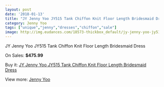 ```yaml
---
layout: post
date: '2018-01-13'
title: "JY Jenny Yoo JY515 Tank Chiffon Knit Floor Length Bridesmaid Dress"
category: Jenny Yoo
tags: ["unique","jenny","dresses","chiffon","sale"]
image: http://img.eudances.com/18573-thickbox_default/jy-jenny-yoo-jy515-tank-chiffon-knit-floor-length-bridesmaid-dress.jpg
---
```

JY Jenny Yoo JY515 Tank Chiffon Knit Floor Length Bridesmaid Dress

On Sales: **$475.99**
<a href="https://www.eudances.com/en/jenny-yoo/5501-jy-jenny-yoo-jy515-tank-chiffon-knit-floor-length-bridesmaid-dress.html"><amp-img layout="responsive" width="600" height="600" src="//img.eudances.com/18573-thickbox_default/jy-jenny-yoo-jy515-tank-chiffon-knit-floor-length-bridesmaid-dress.jpg" alt="JY Jenny Yoo JY515 Tank Chiffon Knit Floor Length Bridesmaid Dress 0" /></a>
<a href="https://www.eudances.com/en/jenny-yoo/5501-jy-jenny-yoo-jy515-tank-chiffon-knit-floor-length-bridesmaid-dress.html"><amp-img layout="responsive" width="600" height="600" src="//img.eudances.com/18574-thickbox_default/jy-jenny-yoo-jy515-tank-chiffon-knit-floor-length-bridesmaid-dress.jpg" alt="JY Jenny Yoo JY515 Tank Chiffon Knit Floor Length Bridesmaid Dress 1" /></a>

Buy it: [JY Jenny Yoo JY515 Tank Chiffon Knit Floor Length Bridesmaid Dress](https://www.eudances.com/en/jenny-yoo/5501-jy-jenny-yoo-jy515-tank-chiffon-knit-floor-length-bridesmaid-dress.html "JY Jenny Yoo JY515 Tank Chiffon Knit Floor Length Bridesmaid Dress")

View more: [Jenny Yoo](https://www.eudances.com/en/63-Jenny-Yoo "Jenny Yoo")